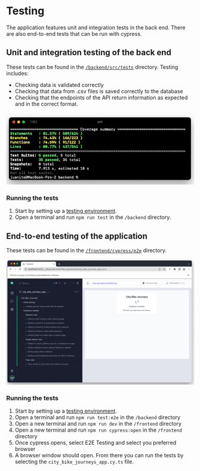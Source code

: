 # Testing
The application features unit and integration tests in the back end. There are also end-to-end tests that can be run with cypress.

## Unit and integration testing of the back end
These tests can be found in the [`/backend/src/tests`](https://github.com/JuanitoSebastian/City-Bike-Journeys/blob/main/docs/dev_and_testing.md) directory. Testing includes:
- Checking data is validated correctly
- Checking that data from .csv files is saved correctly to the database
- Checking that the endpoints of the API return information as expected and in the correct format.

![Screenshot of testing report](https://github.com/JuanitoSebastian/City-Bike-Journeys/blob/main/docs/images/backend_tests.png?raw=true)

### Running the tests
1. Start by setting up a [testing environment](https://github.com/JuanitoSebastian/City-Bike-Journeys/blob/main/docs/testing.md).
2. Open a terminal and run `npm run test` in the `/backend` directory.

## End-to-end testing of the application
These tests can be found in the [`/frontend/cypress/e2e`](https://github.com/JuanitoSebastian/City-Bike-Journeys/tree/main/frontend/cypress/e2e) directory.

![Screenshot of e2e tests](https://github.com/JuanitoSebastian/City-Bike-Journeys/blob/main/docs/images/e2e_tests.png?raw=true)

### Running the tests
1. Start by setting up a [testing environment](https://github.com/JuanitoSebastian/City-Bike-Journeys/blob/main/docs/dev_and_testing.md).
2. Open a terminal and run `npm run test:e2e` in the `/backend` directory
3. Open a new terminal and run `npm run dev` in the `/frontend` directory
4. Open a new terminal and run `npm run cypress:open` in the `/frontend` directory
5. Once cypress opens, select E2E Testing and select you preferred browser
6. A browser window should open. From there you can run the tests by selecting the `city_bike_journeys_app.cy.ts` file.


